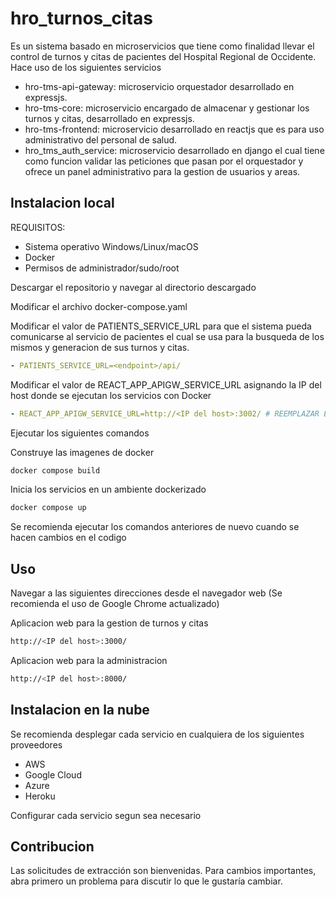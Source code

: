 # hro_turnos_citas

Es un sistema basado en microservicios que tiene como finalidad llevar el control de turnos 
y citas de pacientes del Hospital Regional de Occidente.
Hace uso de los siguientes servicios

- hro-tms-api-gateway: microservicio orquestador desarrollado en expressjs.
- hro-tms-core: microservicio encargado de almacenar y gestionar los turnos y citas, desarrollado en expressjs.
- hro-tms-frontend: microservicio desarrollado en reactjs que es para uso administrativo del personal de salud.
- hro_tms_auth_service: microservicio desarrollado en django el cual tiene como funcion validar las peticiones que pasan
  por el orquestador y ofrece un panel administrativo para la gestion de usuarios y areas.
  
## Instalacion local

REQUISITOS:
- Sistema operativo Windows/Linux/macOS
- Docker
- Permisos de administrador/sudo/root

Descargar el repositorio y navegar al directorio descargado

Modificar el archivo docker-compose.yaml

Modificar el valor de PATIENTS_SERVICE_URL para que el sistema pueda comunicarse al servicio de pacientes
el cual se usa para la busqueda de los mismos y generacion de sus turnos y citas.
```yaml
- PATIENTS_SERVICE_URL=<endpoint>/api/
```
Modificar el valor de REACT_APP_APIGW_SERVICE_URL asignando la IP del host donde se ejecutan los servicios con Docker
```yaml
- REACT_APP_APIGW_SERVICE_URL=http://<IP del host>:3002/ # REEMPLAZAR ESTA IP POR LA IP DEL HOST REAL
```

Ejecutar los siguientes comandos

Construye las imagenes de docker

```bash
docker compose build
```

Inicia los servicios en un ambiente dockerizado

```bash
docker compose up
```

Se recomienda ejecutar los comandos anteriores de nuevo cuando se hacen cambios en el codigo

## Uso

Navegar a las siguientes direcciones desde el navegador web (Se recomienda el uso de Google Chrome actualizado)

Aplicacion web para la gestion de turnos y citas
```bash
http://<IP del host>:3000/
```

Aplicacion web para la administracion
```bash
http://<IP del host>:8000/
```

## Instalacion en la nube

Se recomienda desplegar cada servicio en cualquiera de los siguientes proveedores
- AWS
- Google Cloud
- Azure
- Heroku

Configurar cada servicio segun sea necesario

## Contribucion

Las solicitudes de extracción son bienvenidas. Para cambios importantes, abra primero un problema
para discutir lo que le gustaría cambiar.
